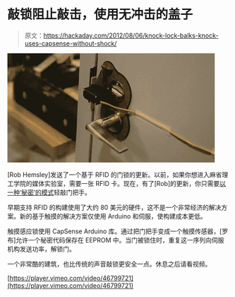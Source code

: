 # 敲锁阻止敲击，使用无冲击的盖子

> 原文：<https://hackaday.com/2012/08/06/knock-lock-balks-knock-uses-capsense-without-shock/>

![](img/168f0305954bcec08b41da4dd590cf58.png "knock")

[Rob Hemsley]发送了一个基于 RFID 的门锁的更新。以前，如果你想进入麻省理工学院的媒体实验室，需要一张 RFID 卡。现在，有了[Rob]的更新，你只需要[以一种‘秘密’的模式](http://www.robhemsley.co.uk/knock_lock.html)轻敲门把手。

早期支持 RFID 的构建使用了大约 80 美元的硬件，这不是一个非常经济的解决方案。新的基于触摸的解决方案仅使用 Arduino 和伺服，使构建成本更低。

触摸感应锁使用 CapSense Arduino 库。通过把门把手变成一个触摸传感器，[罗布]允许一个秘密代码保存在 EEPROM 中。当门被锁住时，重复这一序列向伺服机构发送功率，解锁门。

一个非常酷的建筑，也比传统的声音敲锁更安全一点。休息之后请看视频。

[https://player.vimeo.com/video/46799721](https://player.vimeo.com/video/46799721)